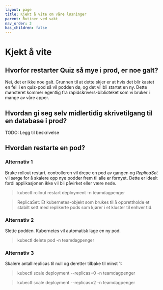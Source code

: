 ```yaml
---
layout: page
title: Kjekt å vite om våre løsninger
parent: Rutiner ved vakt
nav_order: 3
has_children: false
---
```


# Kjekt å vite
## Hvorfor restarter Quiz så mye i prod, er noe galt?
Nei, det er ikke noe galt. Grunnen til at dette skjer er at hvis det blir kastet en feil i en quiz-pod så vil podden dø, og det vil bli startet en ny. Dette mønsteret kommer egentlig fra rapids&rivers-biblioteket som vi bruker i mange av våre apper.

## Hvordan gi seg selv midlertidig skrivetilgang til en database i prod?
TODO: Legg til beskrivelse

## Hvordan restarte en pod?

### Alternativ 1
Bruke rollout restart, controlleren vil drepe en pod av gangen og *ReplicaSet* vil sørge for å skalere opp nye podder frem til alle er fornyet. Dette er ideelt fordi applikasjonen ikke vil bli påvirket eller være nede.

>kubectl rollout restart deployment <app-navn> -n teamdagpenger

> ReplicaSet: Et kubernetes-objekt som brukes til å opprettholde et stabilt sett med replikerte pods som kjører i et kluster til enhver tid.


### Alternativ 2
Slette podden. Kubernetes vil automatisk lage en ny pod.

>kubectl delete pod <pod-navn> -n teamdagpenger

### Alternativ 3
Skalere antall replicas til null og deretter tilbake til minst 1:

>kubectl scale deployment <app-navn> --replicas=0 -n teamdagpenger

>kubectl scale deployment <app-navn> --replicas=2 -n teamdagpenger




